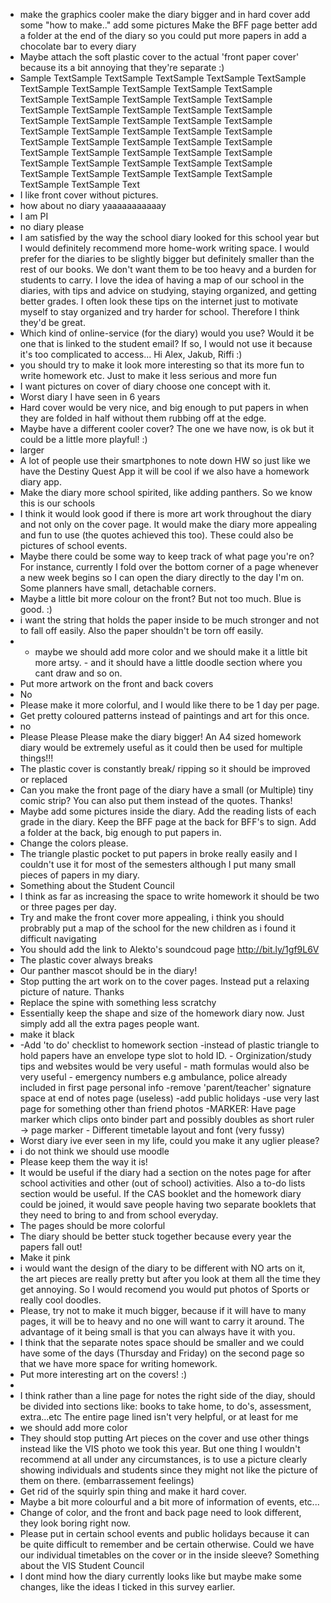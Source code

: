 * make the graphics cooler make the diary bigger and in hard cover add some "how to make.." add some pictures  Make the BFF page better add a folder at the end of the diary so you could put more papers in add a chocolate bar to every diary
* Maybe attach the soft plastic cover to the actual 'front paper cover' because its a bit annoying that they're separate :)
* Sample TextSample TextSample TextSample TextSample TextSample TextSample TextSample TextSample TextSample TextSample TextSample TextSample TextSample TextSample TextSample TextSample TextSample TextSample TextSample TextSample TextSample TextSample TextSample TextSample TextSample TextSample TextSample TextSample TextSample TextSample TextSample TextSample TextSample TextSample TextSample TextSample TextSample TextSample TextSample TextSample TextSample TextSample TextSample TextSample TextSample TextSample TextSample TextSample TextSample TextSample TextSample TextSample Text
* I like front cover without pictures.
* how about no diary yaaaaaaaaaaay
* I am PI
* no diary please 
* I am satisfied by the way the school diary looked for this school year but I would definitely recommend more home-work writing space. I would prefer for the diaries to be slightly bigger but definitely smaller than the rest of our books. We don't want them to be too heavy and a burden for students to carry.   I love the idea of having a map of our school in the diaries, with tips and advice on studying, staying organized, and getting better grades. I often look these tips on the internet just to motivate myself to stay organized and try harder for school. Therefore I think they'd be great.  
* Which kind of online-service (for the diary) would you use? Would it be one that is linked to the student email? If so, I would not use it because it's too complicated to access...  Hi Alex, Jakub, Riffi :)
* you should try to make it look more interesting so that its more fun to write homework etc. Just to make it less serious and more fun
* I want pictures on cover of diary choose one concept with it.
* Worst diary I have seen in 6 years
* Hard cover would be very nice, and big enough to put papers in when they are folded in half without them rubbing off at the edge. 
* Maybe have a different cooler cover? The one we have now, is ok but it could be a little more playful! :) 
* larger  
* A lot of people use their smartphones to note down HW so just like we have the Destiny Quest App it will be cool if we also have a homework diary app. 
* Make the diary more school spirited, like adding panthers. So we know this is our schools 
* I think it would look good if there is more art work throughout the diary and not only on the cover page. It would make the diary more appealing and fun to use (the quotes achieved this too). These could also be pictures of school events. 
* Maybe there could be some way to keep track of what page you're on? For instance, currently I fold over the bottom corner of a page whenever a new week begins so I can open the diary directly to the day I'm on. Some planners have small, detachable corners.
* Maybe a little bit more colour on the front? But not too much. Blue is good. :)
* i want the string that holds the paper inside to be much stronger and not to fall off easily. Also the paper shouldn't be torn off easily.
* - maybe we should add more color and we should make it a little bit more artsy. - and it should have a little doodle section where you cant draw and so on.
* Put more artwork on the front and back covers
* No
* Please make it more colorful, and I would like there to be 1 day per page.
* Get pretty coloured patterns instead of paintings and art for this once.
* no
* Please Please Please make the diary bigger! An A4 sized homework diary would be extremely useful as it could then be used for multiple things!!!
* The plastic cover is constantly break/ ripping so it should be improved or replaced 
* Can you make the front page of the diary have a small (or Multiple) tiny comic strip? You can also put them instead of the quotes.  Thanks!
* Maybe add some pictures inside the diary. Add the reading lists of each grade in the diary. Keep the BFF page at the back for BFF's to sign. Add a folder at the back, big enough to put papers in.
* Change the colors please.
* The triangle plastic pocket to put papers in broke really easily and I couldn't use it for most of the semesters although I put many small pieces of papers in my diary. 
* Something about the Student Council
* I think as far as increasing the space to write homework it should be two or three pages per day.
* Try and make the front cover more appealing, i think you should probrably put a map of the school for the new children as i found it difficult navigating
* You should add the link to Alekto's soundcoud page http://bit.ly/1gf9L6V
* The plastic cover always breaks
* Our panther mascot should be in the diary!
* Stop putting the art work on to the cover pages. Instead put a relaxing picture of nature. Thanks
* Replace the spine with something less scratchy
* Essentially keep the shape and size of the homework diary now. Just simply add all the extra pages people want. 
* make it black
* -Add 'to do' checklist to homework section -instead of plastic triangle to hold papers have an envelope type slot to hold ID.  - Orginization/study tips and websites would be very useful - math formulas would also be very useful - emergency numbers e.g ambulance, police already included in first page personal info -remove 'parent/teacher' signature space at end of notes page (useless) -add public holidays -use very last page for something other than friend photos -MARKER: Have page marker which clips onto binder part and possibly doubles as short ruler -> page marker  - Different timetable layout and font (very fussy)
* Worst diary ive ever seen in my life, could you make it any uglier please?
* i do not think we should use moodle
* Please keep them the way it is!
* It would be useful if the diary had a section on the notes page for after school activities and other (out of school) activities. Also a to-do lists section would be useful. If the CAS booklet and the homework diary could be joined, it would save people having two separate booklets that they need to bring to and from school everyday.
* The pages should be more colorful
* The diary should be better stuck together because every year the papers fall out!
* Make it pink
* i would want the design of the diary to be different with NO arts on it, the art pieces are really pretty but after you look at them all the time they get annoying. So I would recomend you would put photos of Sports or really cool doodles. 
* Please, try not to make it much bigger, because if it will have to many pages, it will be to heavy and no one will want to carry it around. The advantage of it being small is that you can always have it with you.
* I think that the separate notes space should be smaller and we could have some of the days (Thursday and Friday) on the second page so that we have more space for writing homework. 
* Put more interesting art on the covers! :)
* 
* I think rather than a line page for notes the right side of the diay, should be divided into sections like: books to take home, to do's, assessment, extra...etc The entire page lined isn't very helpful, or at least for me
* we should add more color
* They should stop putting Art pieces on the cover and use other things instead like the VIS photo we took this year. But one thing I wouldn't recommend at all under any circumstances, is to use a picture clearly showing individuals and students since they might not like the picture of them on there. (embarrassement feelings)
* Get rid of the squirly spin thing and make it hard cover.
* Maybe a bit more colourful and a bit more of information of events, etc...
* Change of color, and the front and back page need to look different, they look boring right now. 
* Please put in certain school events and public holidays because it can be quite difficult to remember and be certain otherwise.   Could we have our individual timetables on the cover or in the inside sleeve?  Something about the VIS Student Council
* I dont mind how the diary currently looks like but maybe make some changes, like the ideas I ticked in this survey earlier.
